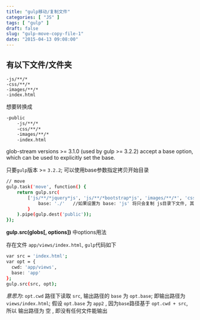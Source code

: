 ```yaml
---
title: "gulp移动/复制文件"
categories: [ "JS" ]
tags: [ "gulp" ]
draft: false
slug: "gulp-move-copy-file-1"
date: "2015-04-13 09:08:00"
---
```


## 有以下文件/文件夹
```
-js/**/*
-css/**/*
-images/**/*
-index.html
```
想要转换成

```bash
-public
    -js/**/*
    -css/**/*
    -images/**/*
    -index.html
```
glob-stream versions >= 3.1.0 (used by gulp >= 3.2.2) accept a base option, which can be used to explicitly set the base.


<!--more-->


只要`gulp`版本 >= `3.2.2`; 可以使用base参数指定拷贝开始目录

```bash
// move
gulp.task('move', function() {
    return gulp.src(
        ['js/**/*jquery*js', 'js/**/*bootstrap*js', 'images/**/*', 'css/**/*bootstrap*css'], {
            base: './'   //如果设置为 base: 'js' 将只会复制 js目录下文件, 其他文件会忽略
        }
    ).pipe(gulp.dest('public'));
});
```
**gulp.src(globs[, options])** 中options用法

存在文件 `app/views/index.html`, `gulp`代码如下

```bash
var src = 'index.html';
var opt = {
  cwd: 'app/views',
  base: 'app'
};
gulp.src(src, opt);
```
*意思为*: `opt.cwd` 路径下读取 `src`, 输出路径的 `base` 为 `opt.base`; 即输出路径为 `views/index.html`;
假设 `opt.base` 为 `app2` , 因为`base`路径基于 `opt.cwd + src`, 所以 输出路径为 空 , 即没有任何文件能输出